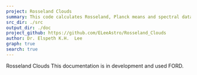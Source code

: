 ```yaml
---
project: Rosseland Clouds
summary: This code calculates Rosseland, Planck means and spectral data for cloud species.
src_dir: ./src
output_dir: ./doc
project_github: https://github.com/ELeeAstro/Rosseland_Clouds
author: Dr. Elspeth K.H.  Lee
graph: true
search: true
---
```


Rosseland Clouds
This documentation is in development and used FORD.